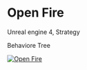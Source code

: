 Open Fire
=======

Unreal engine 4, Strategy

Behaviore Tree

[![Open Fire](http://img.youtube.com/vi/fvG3W_fMEtE/0.jpg)](http://www.youtube.com/watch?v=fvG3W_fMEtE)
